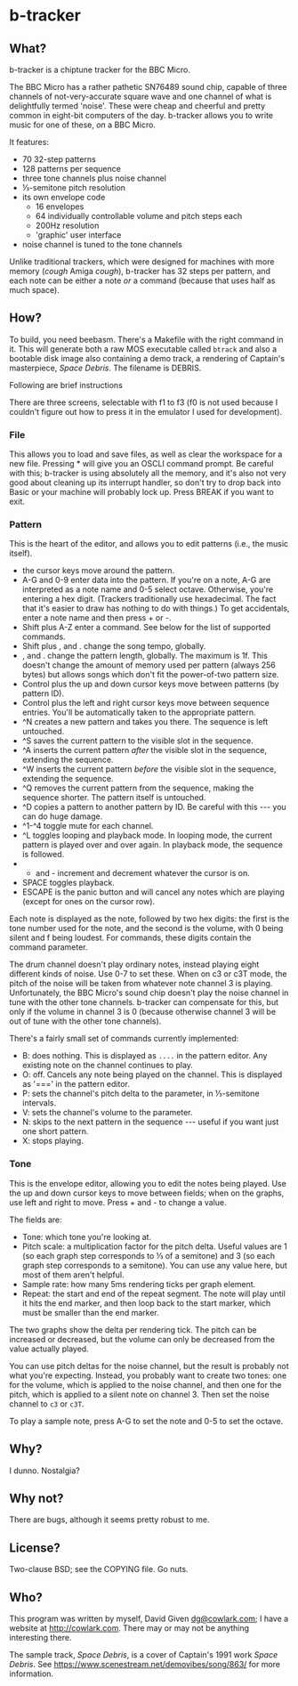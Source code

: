 b-tracker
=========


## What?

b-tracker is a chiptune tracker for the BBC Micro.

The BBC Micro has a rather pathetic SN76489 sound chip, capable of three
channels of not-very-accurate square wave and one channel of what is
delightfully termed 'noise'. These were cheap and cheerful and pretty common in
eight-bit computers of the day. b-tracker allows you to write music for one of
these, _on_ a BBC Micro.

It features:

- 70 32-step patterns
- 128 patterns per sequence
- three tone channels plus noise channel
- ⅓-semitone pitch resolution
- its own envelope code
  - 16 envelopes
  - 64 individually controllable volume and pitch steps each
  - 200Hz resolution
  - 'graphic' user interface
- noise channel is tuned to the tone channels

Unlike traditional trackers, which were designed for machines with more memory
(_cough_ Amiga _cough_), b-tracker has 32 steps per pattern, and each note can
be either a note _or_ a command (because that uses half as much space).


## How?

To build, you need beebasm. There's a Makefile with the right command in it.
This will generate both a raw MOS executable called `btrack` and also a
bootable disk image also containing a demo track, a rendering of Captain's
masterpiece, _Space Debris_. The filename is DEBRIS.

Following are brief instructions 

There are three screens, selectable with f1 to f3 (f0 is not used because I
couldn't figure out how to press it in the emulator I used for development).

### File

This allows you to load and save files, as well as clear the workspace for a
new file. Pressing * will give you an OSCLI command prompt. Be careful with
this; b-tracker is using absolutely all the memory, and it's also not very good
about cleaning up its interrupt handler, so don't try to drop back into Basic
or your machine will probably lock up. Press BREAK if you want to exit.

### Pattern

This is the heart of the editor, and allows you to edit patterns (i.e., the
music itself).

- the cursor keys move around the pattern.
- A-G and 0-9 enter data into the pattern. If you're on a note, A-G are
  interpreted as a note name and 0-5 select octave. Otherwise, you're entering
  a hex digit. (Trackers traditionally use hexadecimal. The fact that it's
  easier to draw has nothing to do with things.) To get accidentals, enter a
  note name and then press + or -.
- Shift plus A-Z enter a command. See below for the list of supported commands.
- Shift plus , and . change the song tempo, globally.
- , and . change the pattern length, globally. The maximum is 1f. This doesn't
  change the amount of memory used per pattern (always 256 bytes) but allows
  songs which don't fit the power-of-two pattern size.
- Control plus the up and down cursor keys move between patterns (by pattern
  ID).
- Control plus the left and right cursor keys move between sequence entries.
  You'll be automatically taken to the appropriate pattern.
- ^N creates a new pattern and takes you there. The sequence is left untouched.
- ^S saves the current pattern to the visible slot in the sequence.
- ^A inserts the current pattern _after_ the visible slot in the sequence,
  extending the sequence.
- ^W inserts the current pattern _before_ the visible slot in the sequence,
  extending the sequence.
- ^Q removes the current pattern from the sequence, making the sequence
  shorter. The pattern itself is untouched.
- ^D copies a pattern to another pattern by ID. Be careful with this --- you
  can do huge damage.
- ^1-^4 toggle mute for each channel.
- ^L toggles looping and playback mode. In looping mode, the current pattern is
  played over and over again. In playback mode, the sequence is followed.
- + and - increment and decrement whatever the cursor is on.
- SPACE toggles playback.
- ESCAPE is the panic button and will cancel any notes which are playing
  (except for ones on the cursor row).

Each note is displayed as the note, followed by two hex digits: the first is
the tone number used for the note, and the second is the volume, with 0 being
silent and f being loudest. For commands, these digits contain the command
parameter.

The drum channel doesn't play ordinary notes, instead playing eight different
kinds of noise. Use 0-7 to set these. When on c3 or c3T mode, the pitch of the
noise will be taken from whatever note channel 3 is playing. Unfortunately, the
BBC Micro's sound chip doesn't play the noise channel in tune with the other
tone channels. b-tracker can compensate for this, but only if the volume in
channel 3 is 0 (because otherwise channel 3 will be out of tune with the other
tone channels).

There's a fairly small set of commands currently implemented:

- B: does nothing. This is displayed as `....` in the pattern editor. Any
  existing note on the channel continues to play.
- O: off. Cancels any note being played on the channel. This is displayed as
  '===' in the pattern editor.
- P: sets the channel's pitch delta to the parameter, in ⅓-semitone intervals.
- V: sets the channel's volume to the parameter.
- N: skips to the next pattern in the sequence --- useful if you want just one
  short pattern.
- X: stops playing.

### Tone

This is the envelope editor, allowing you to edit the notes being played. Use
the up and down cursor keys to move between fields; when on the graphs, use
left and right to move. Press + and - to change a value.

The fields are:

- Tone: which tone you're looking at.
- Pitch scale: a multiplication factor for the pitch delta. Useful values are 1
  (so each graph step corresponds to ⅓ of a semitone) and 3 (so each graph step
  corresponds to a semitone). You can use any value here, but most of them
  aren't helpful.
- Sample rate: how many 5ms rendering ticks per graph element.
- Repeat: the start and end of the repeat segment. The note will play until it
  hits the end marker, and then loop back to the start marker, which must be
  smaller than the end marker.

The two graphs show the delta per rendering tick. The pitch can be increased or
decreased, but the volume can only be decreased from the value actually played.

You can use pitch deltas for the noise channel, but the result is probably not
what you're expecting. Instead, you probably want to create two tones: one for
the volume, which is applied to the noise channel, and then one for the pitch,
which is applied to a silent note on channel 3. Then set the noise channel to
`c3` or `c3T`.

To play a sample note, press A-G to set the note and 0-5 to set the octave.

## Why?

I dunno. Nostalgia?


## Why not?

There are bugs, although it seems pretty robust to me.


## License?

Two-clause BSD; see the COPYING file. Go nuts.


## Who?

This program was written by myself, David Given <dg@cowlark.com>; I have a
website at http://cowlark.com. There may or may not be anything interesting
there.

The sample track, _Space Debris_, is a cover of Captain's 1991 work _Space
Debris_. See https://www.scenestream.net/demovibes/song/863/ for more
information.
